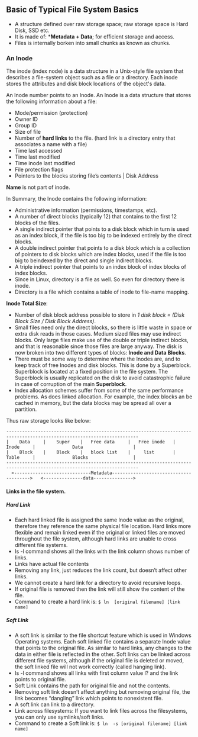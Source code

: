 ## Basic of Typical File System Basics
- A structure defined over raw storage space; raw storage space is Hard Disk, SSD etc. 
- It is made of: ***Metadata + Data**; for efficient storage and access. 
- Files is internally borken into small chunks as known as chunks.

### An Inode
The inode (index node) is a data structure in a Unix-style file system that describes a file-system object such as a file or a directory. Each inode stores the attributes and disk block locations of the object's data.

An Inode number points to an Inode. An Inode is a data structure that stores the following information about a file:
- Mode/permission (protection)
- Owner ID
- Group ID
- Size of file
- Number of **hard links** to the file. (hard link is a directory entry that associates a name with a file)
- Time last accessed
- Time last modified
- Time inode last modified
- File protection flags
- Pointers to the blocks storing file’s contents | Disk Address

**Name** is not part of inode.

In Summary, the Inode contains the following information:
- Administrative information (permissions, timestamps, etc).
- A number of direct blocks (typically 12) that contains to the first 12 blocks of the files.
- A single indirect pointer that points to a disk block which in turn is used as an index block, if the file is too big to be indexed entirely by the direct blocks.
- A double indirect pointer that points to a disk block which is a collection of pointers to disk blocks which are index blocks, used if the file is too big to beindexed by the direct and single indirect blocks.
- A triple indirect pointer that points to an index block of index blocks of index blocks.
- Since in Linux, directory is a file as well. So even for directory there is inode.
- Directory is a file which contains a table of inode to file-name mapping.



**Inode Total Size**:
- Number of disk block address possible to store in *1 disk block = (Disk Block Size / Disk Block Address)*.
- Small files need only the direct blocks, so there is little waste in space or extra disk reads in those cases. Medium sized files may use indirect blocks. Only large files make use of the double or triple indirect blocks, and that is reasonable since those files are large anyway. The disk is now broken into two different types of blocks: **Inode and Data Blocks**.
- There must be some way to determine where the Inodes are, and to keep track of free Inodes and disk blocks. This is done by a Superblock. Superblock is located at a fixed position in the file system. The Superblock is usually replicated on the disk to avoid catastrophic failure in case of corruption of the main **Superblock**.
- Index allocation schemes suffer from some of the same performance problems. As does linked allocation. For example, the index blocks an be cached in memory, but the data blocks may be spread all over a partition.

Thus raw storage looks like below: 
```
------------------------------------------------------------------------------------------------------------------------
|    Data     |    Super    |   Free data     |   Free inode   |       Inode     |              Data                   |
|    Block    |    Block    |   block list    |     list       |       Table     |              Blocks                 |
------------------------------------------------------------------------------------------------------------------------
  <-----------------------------Metadata--------------------------------------->   <---------------data--------------->

```
#### Links in the file system.
##### Hard Link
- Each hard linked file is assigned the same Inode value as the original, therefore they reference the same physical file location. Hard links more flexible and remain linked even if the original or linked files are moved throughout the file system, although hard links are unable to cross different file systems.
- ls -l command shows all the links with the link column shows number of links.
- Links have actual file contents
- Removing any link, just reduces the link count, but doesn’t affect other links.
- We cannot create a hard link for a directory to avoid recursive loops.
- If original file is removed then the link will still show the content of the file.
- Command to create a hard link is: `$ ln  [original filename] [link name]`

##### Soft Link
- A soft link is similar to the file shortcut feature which is used in Windows Operating systems. Each soft linked file contains a separate Inode value that points to the original file. As similar to hard links, any changes to the data in either file is reflected in the other. Soft links can be linked across different file systems, although if the original file is deleted or moved, the soft linked file will not work correctly (called hanging link).
- ls -l command shows all links with first column value l? and the link points to original file.
- Soft Link contains the path for original file and not the contents.
- Removing soft link doesn’t affect anything but removing original file, the link becomes “dangling” link which points to nonexistent file.
- A soft link can link to a directory.
- Link across filesystems: If you want to link files across the filesystems, you can only use symlinks/soft links.
- Command to create a Soft link is: `$ ln  -s [original filename] [link name]`






